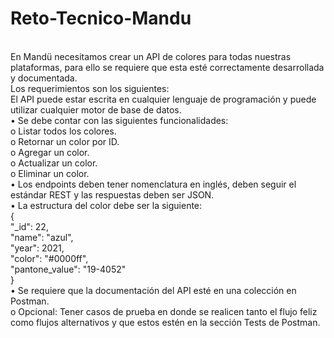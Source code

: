 # Reto-Tecnico-Mandu
 <br />En Mandü necesitamos crear un API de colores para todas nuestras plataformas, para ello se requiere
que esta esté correctamente desarrollada y documentada.
 <br />Los requerimientos son los siguientes:
 <br />El API puede estar escrita en cualquier lenguaje de programación y puede utilizar cualquier
motor de base de datos.
 <br />• Se debe contar con las siguientes funcionalidades:
 <br />o Listar todos los colores.
 <br />o Retornar un color por ID.
 <br />o Agregar un color.
 <br />o Actualizar un color.
 <br />o Eliminar un color.
 <br />• Los endpoints deben tener nomenclatura en inglés, deben seguir el estándar REST y las
respuestas deben ser JSON.
 <br />• La estructura del color debe ser la siguiente:
 <br />{
 <br />    "_id": 22,
 <br />    "name": "azul",
 <br />    "year": 2021,
 <br />    "color": "#0000ff",
 <br />    "pantone_value": "19-4052"
 <br />}
 <br />• Se requiere que la documentación del API esté en una colección en Postman.
 <br />o Opcional: Tener casos de prueba en donde se realicen tanto el flujo feliz como flujos
alternativos y que estos estén en la sección Tests de Postman.
